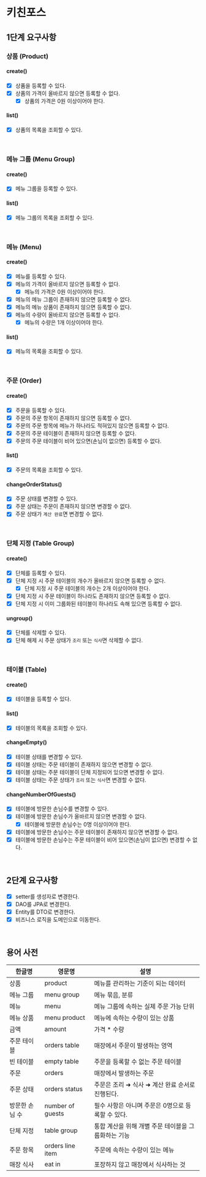 # 키친포스

## 1단계 요구사항

### 상품 (Product)

#### create()
- [x] 상품을 등록할 수 있다.
- [x] 상품의 가격이 올바르지 않으면 등록할 수 없다.
  - [x] 상품의 가격은 0원 이상이어야 한다.
#### list()
- [x] 상품의 목록을 조회할 수 있다.

<br/>

### 메뉴 그룹 (Menu Group)

#### create()
- [x] 메뉴 그룹을 등록할 수 있다.
#### list()
- [x] 메뉴 그룹의 목록을 조회할 수 있다.

<br/>

### 메뉴 (Menu)

#### create()
- [x] 메뉴를 등록할 수 있다.
- [x] 메뉴의 가격이 올바르지 않으면 등록할 수 없다.
  - [x] 메뉴의 가격은 0원 이상이어야 한다.
- [x] 메뉴의 메뉴 그룹이 존재하지 않으면 등록할 수 없다.
- [x] 메뉴의 메뉴 상품이 존재하지 않으면 등록할 수 없다.
- [x] 메뉴의 수량이 올바르지 않으면 등록할 수 없다.
  - [x] 메뉴의 수량은 1개 이상이어야 한다.
#### list()
- [x] 메뉴의 목록을 조회할 수 있다.

<br/>

### 주문 (Order)

#### create()
- [x] 주문을 등록할 수 있다.
- [x] 주문의 주문 항목이 존재하지 않으면 등록할 수 없다.
- [x] 주문의 주문 항목에 메뉴가 하나라도 적혀있지 않으면 등록할 수 없다.
- [x] 주문의 주문 테이블이 존재하지 않으면 등록할 수 없다.
- [x] 주문의 주문 테이블이 비어 있으면(손님이 없으면) 등록할 수 없다.
#### list()
- [x] 주문의 목록을 조회할 수 있다.
#### changeOrderStatus()
- [x] 주문 상태를 변경할 수 있다.
- [x] 주문 상태는 주문이 존재하지 않으면 변경할 수 없다.
- [x] 주문 상태가 `계산 완료`면 변경할 수 없다.

<br/>

### 단체 지정 (Table Group)

#### create()
- [x] 단체를 등록할 수 있다.
- [x] 단체 지정 시 주문 테이블의 개수가 올바르지 않으면 등록할 수 없다.
  - [x] 단체 지정 시 주문 테이블의 개수는 2개 이상이어야 한다.
- [x] 단체 지정 시 주문 테이블이 하나라도 존재하지 않으면 등록할 수 없다.
- [x] 단체 지정 시 이미 그룹화된 테이블이 하나라도 속해 있으면 등록할 수 없다.
#### ungroup()
- [x] 단체를 삭제할 수 있다.
- [x] 단체 해제 시 주문 상태가 `조리` 또는 `식사`면 삭제할 수 없다.

<br/>

### 테이블 (Table)

#### create()
- [x] 테이블을 등록할 수 있다.
#### list()
- [x] 테이블의 목록을 조회할 수 있다.
#### changeEmpty()
- [x] 테이블 상태를 변경할 수 있다.
- [x] 테이블 상태는 주문 테이블이 존재하지 않으면 변경할 수 없다.
- [x] 테이블 상태는 주문 테이블이 단체 지정되어 있으면 변경할 수 없다.
- [x] 테이블 상태는 주문 상태가 `조리` 또는 `식사`면 변경할 수 없다.
#### changeNumberOfGuests()
- [x] 테이블에 방문한 손님수를 변경할 수 있다.
- [x] 테이블에 방문한 손님수가 올바르지 않으면 변경할 수 없다.
  - [x] 테이블에 방문한 손님수는 0명 이상이어야 한다.
- [x] 테이블에 방문한 손님수는 주문 테이블이 존재하지 않으면 변경할 수 없다.
- [x] 테이블에 방문한 손님수는 주문 테이블이 비어 있으면(손님이 없으면) 변경할 수 없다.

<br/>

## 2단계 요구사항

- [x] setter를 생성자로 변경한다.
- [x] DAO를 JPA로 변경한다.
- [x] Entity를 DTO로 변경한다.
- [x] 비즈니스 로직을 도메인으로 이동한다.

<br/>

## 용어 사전

| 한글명 | 영문명 | 설명 |
| --- | --- | --- |
| 상품 | product | 메뉴를 관리하는 기준이 되는 데이터 |
| 메뉴 그룹 | menu group | 메뉴 묶음, 분류 |
| 메뉴 | menu | 메뉴 그룹에 속하는 실제 주문 가능 단위 |
| 메뉴 상품 | menu product | 메뉴에 속하는 수량이 있는 상품 |
| 금액 | amount | 가격 * 수량 |
| 주문 테이블 | orders table | 매장에서 주문이 발생하는 영역 |
| 빈 테이블 | empty table | 주문을 등록할 수 없는 주문 테이블 |
| 주문 | orders | 매장에서 발생하는 주문 |
| 주문 상태 | orders status | 주문은 조리 ➜ 식사 ➜ 계산 완료 순서로 진행된다. |
| 방문한 손님 수 | number of guests | 필수 사항은 아니며 주문은 0명으로 등록할 수 있다. |
| 단체 지정 | table group | 통합 계산을 위해 개별 주문 테이블을 그룹화하는 기능 |
| 주문 항목 | orders line item | 주문에 속하는 수량이 있는 메뉴 |
| 매장 식사 | eat in | 포장하지 않고 매장에서 식사하는 것 |
